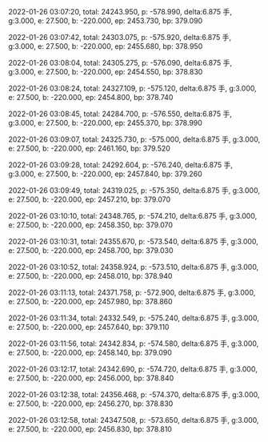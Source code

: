 2022-01-26 03:07:20, total: 24243.950, p: -578.990, delta:6.875 手, g:3.000, e: 27.500, b: -220.000, ep: 2453.730, bp: 379.090

2022-01-26 03:07:42, total: 24303.075, p: -575.920, delta:6.875 手, g:3.000, e: 27.500, b: -220.000, ep: 2455.680, bp: 378.950

2022-01-26 03:08:04, total: 24305.275, p: -576.090, delta:6.875 手, g:3.000, e: 27.500, b: -220.000, ep: 2454.550, bp: 378.830

2022-01-26 03:08:24, total: 24327.109, p: -575.120, delta:6.875 手, g:3.000, e: 27.500, b: -220.000, ep: 2454.800, bp: 378.740

2022-01-26 03:08:45, total: 24284.700, p: -576.550, delta:6.875 手, g:3.000, e: 27.500, b: -220.000, ep: 2455.370, bp: 378.990

2022-01-26 03:09:07, total: 24325.730, p: -575.000, delta:6.875 手, g:3.000, e: 27.500, b: -220.000, ep: 2461.160, bp: 379.520

2022-01-26 03:09:28, total: 24292.604, p: -576.240, delta:6.875 手, g:3.000, e: 27.500, b: -220.000, ep: 2457.840, bp: 379.260

2022-01-26 03:09:49, total: 24319.025, p: -575.350, delta:6.875 手, g:3.000, e: 27.500, b: -220.000, ep: 2457.210, bp: 379.070

2022-01-26 03:10:10, total: 24348.765, p: -574.210, delta:6.875 手, g:3.000, e: 27.500, b: -220.000, ep: 2458.350, bp: 379.070

2022-01-26 03:10:31, total: 24355.670, p: -573.540, delta:6.875 手, g:3.000, e: 27.500, b: -220.000, ep: 2458.700, bp: 379.030

2022-01-26 03:10:52, total: 24358.924, p: -573.510, delta:6.875 手, g:3.000, e: 27.500, b: -220.000, ep: 2458.010, bp: 378.940

2022-01-26 03:11:13, total: 24371.758, p: -572.900, delta:6.875 手, g:3.000, e: 27.500, b: -220.000, ep: 2457.980, bp: 378.860

2022-01-26 03:11:34, total: 24332.549, p: -575.240, delta:6.875 手, g:3.000, e: 27.500, b: -220.000, ep: 2457.640, bp: 379.110

2022-01-26 03:11:56, total: 24342.834, p: -574.580, delta:6.875 手, g:3.000, e: 27.500, b: -220.000, ep: 2458.140, bp: 379.090

2022-01-26 03:12:17, total: 24342.690, p: -574.720, delta:6.875 手, g:3.000, e: 27.500, b: -220.000, ep: 2456.000, bp: 378.840

2022-01-26 03:12:38, total: 24356.468, p: -574.370, delta:6.875 手, g:3.000, e: 27.500, b: -220.000, ep: 2456.270, bp: 378.830

2022-01-26 03:12:58, total: 24347.508, p: -573.650, delta:6.875 手, g:3.000, e: 27.500, b: -220.000, ep: 2456.830, bp: 378.810